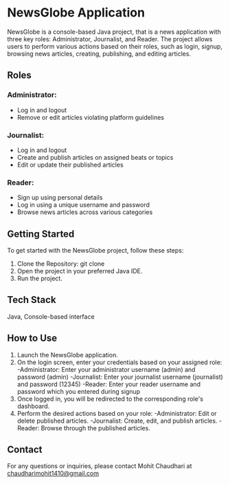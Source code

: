 # NewsGlobe Application

NewsGlobe is a console-based Java project, that is a news application with three key roles: Administrator, Journalist, and Reader. The project allows users to perform various actions based on their roles, such as login, signup, browsing news articles, creating, publishing, and editing articles.

## Roles 

### Administrator:
  - Log in and logout
  - Remove or edit articles violating platform guidelines

### Journalist:
  - Log in and logout
  - Create and publish articles on assigned beats or topics
  - Edit or update their published articles

### Reader:
  - Sign up using personal details
  - Log in using a unique username and password
  - Browse news articles across various categories

## Getting Started
To get started with the NewsGlobe project, follow these steps:
1. Clone the Repository: git clone
2. Open the project in your preferred Java IDE.
3. Run the project.

## Tech Stack
Java, Console-based interface

## How to Use
1. Launch the NewsGlobe application.
2. On the login screen, enter your credentials based on your assigned role:
   -Administrator: Enter your administrator username (admin) and password (admin)
   -Journalist: Enter your journalist username (journalist) and password (12345)
   -Reader: Enter your reader username and password which you entered during signup
3. Once logged in, you will be redirected to the corresponding role's dashboard.
4. Perform the desired actions based on your role:
   -Administrator: Edit or delete published articles.
   -Journalist: Create, edit, and publish articles.
   -Reader: Browse through the published articles.

## Contact 
For any questions or inquiries, please contact Mohit Chaudhari at chaudharimohit1410@gmail.com
